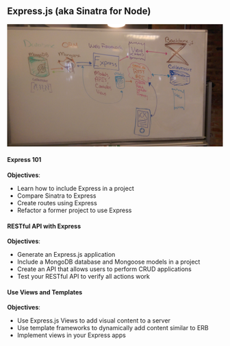 ## Express.js (aka Sinatra for Node)

![node_diagram.jpg](node_diagram.jpg)


#### Express 101

**Objectives**:
* Learn how to include Express in a project
* Compare Sinatra to Express
* Create routes using Express
* Refactor a former project to use Express

#### RESTful API with Express

**Objectives**:
* Generate an Express.js application
* Include a MongoDB database and Mongoose models in a project
* Create an API that allows users to perform CRUD applications
* Test your RESTful API to verify all actions work

#### Use Views and Templates

**Objectives**:
* Use Express.js Views to add visual content to a server
* Use template frameworks to dynamically add content similar to ERB
* Implement views in your Express apps

